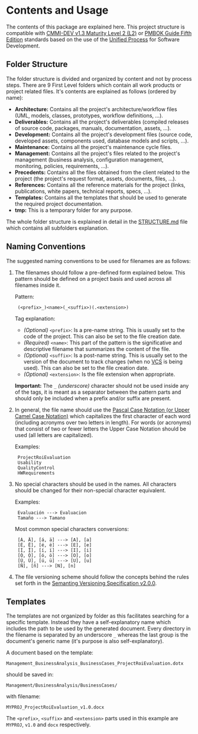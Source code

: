 # Contents and Usage

The contents of this package are explained here. This project structure is compatible with [CMMI-DEV v1.3 Maturity Level 2 (L2)](CMMI.md) or [PMBOK Guide Fifth Edition](PMBOK.md) standards based on the use of the [Unified Process](UP.md) for Software Development.

## Folder Structure

The folder structure is divided and organized by content and not by process steps. There are 9 First Level folders which contain all work products or project related files. It's contents are explained as follows (ordered by name):

* **Architecture:** Contains all the project's architecture/workflow files (UML, models, classes, prototypes, workflow definitions, ...).
* **Deliverables:** Contains all the project's deliverables (compiled releases of source code, packages, manuals, documentation, assets, ...).
* **Development:** Contains all the project's development files (source code, developed assets, components used, database models and scripts, ...).
* **Maintenance:** Contains all the project's maintenance cycle files.
* **Management:** Contains all the project's files related to the project's management (business analysis, configuration management, monitoring, policies, requirements, ...).
* **Precedents:** Contains all the files obtained from the client related to the project (the project's request format, assets, documents, files, ...).
* **References:** Contains all the reference materials for the project (links, publications, white papers, technical reports, specs, ...).
* **Templates:** Contains all the templates that should be used to generate the required project documentation.
* **tmp:** This is a temporary folder for any purpose.

The whole folder structure is explained in detail in the [STRUCTURE.md](STRUCTURE.md) file which contains all subfolders explanation.

## Naming Conventions

The suggested naming conventions to be used for filenames are as follows:

1. The filenames should follow a pre-defined form explained below. This pattern should be defined on a project basis and used across all filenames inside it.

	Pattern:
	
		(<prefix>_)<name>(_<suffix>)(.<extension>)
	
	Tag explanation:
	
	* _(Optional)_ `<prefix>`: Is a pre-name string. This is usually set to the code of the project. This can also be set to the file creation date.
	* _(Required)_ `<name>`: This part of the pattern is the significative and descriptive filename that summarizes the content of the file.
	* _(Optional)_ `<suffix>`: Is a post-name string. This is usually set to the version of the document to track changes (when no [VCS](http://en.wikipedia.org/wiki/Revision_control) is being used). This can also be set to the file creation date.
	* _(Optional)_ `<extension>`: Is the file extension when appropriate.
	
	**Important:** The `_` _(underscore)_ character should not be used inside any of the tags, it is meant as a separator between the pattern parts and should only be included when a prefix and/or suffix are present.

2. In general, the file name should use the [Pascal Case Notation (or Upper Camel Case Notation)](http://en.wikipedia.org/wiki/CamelCase) which capitalizes the first character of each word (including acronyms over two letters in length). For words (or acronyms) that consist of two or fewer letters the Upper Case Notation should be used (all letters are capitalized).

	Examples:
	
		ProjectRoiEvaluation
		Usability
		QualityControl
		HWRequirements

3. No special characters should be used in the names. All characters should be changed for their non-special character equivalent.

	Examples:
	
		Evaluación ---> Evaluacion
		Tamaño ---> Tamano
	
	Most common special characters conversions:
	
		[Á, Ä], [á, ä] ---> [A], [a]
		[É, Ë], [é, ë] ---> [E], [e]
		[Í, Ï], [í, ï] ---> [I], [i]
		[Ó, Ö], [ó, ö] ---> [O], [o]
		[Ú, Ü], [ú, ü] ---> [U], [u]
		[Ñ], [ñ] ---> [N], [n]

4. The file versioning scheme should follow the concepts behind the rules set forth in the [Semanting Versioning Specification v2.0.0](http://semver.org/spec/v2.0.0.html).

## Templates

The templates are not organized by folder as this facilitates searching for a specific template. Instead they have a self-explanatory name which includes the path to be used by the generated document. Every directory in the filename is separated by an underscore `_` whereas the last group is the document's generic name (it's purpose is also self-explanatory).

A document based on the template:

	Management_BusinessAnalysis_BusinessCases_ProjectRoiEvaluation.dotx

should be saved in:

	Management/BusinessAnalysis/BusinessCases/

with filename:

	MYPROJ_ProjectRoiEvaluation_v1.0.docx

The `<prefix>`, `<suffix>` and `<extension>` parts used in this example are `MYPROJ`, `v1.0` and `docx` respectively.


